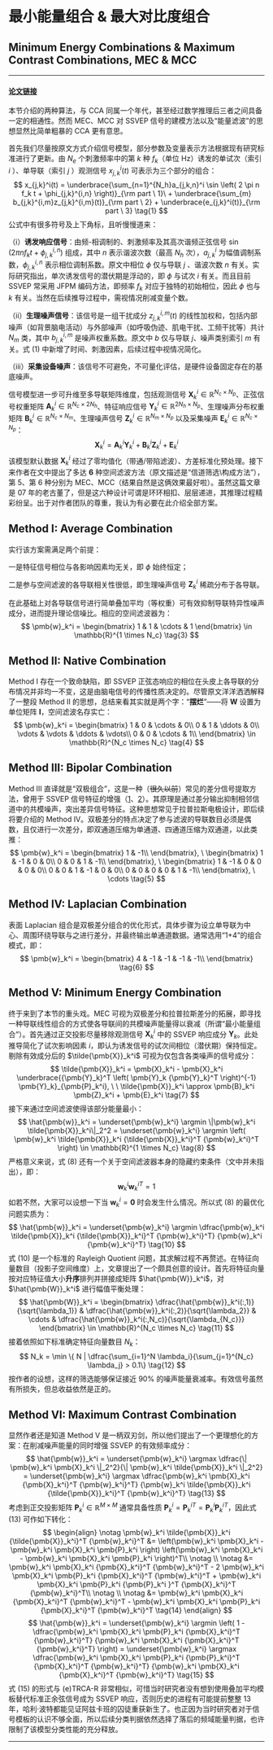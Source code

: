 # 最小能量组合 & 最大对比度组合
## Minimum Energy Combinations & Maximum Contrast Combinations, MEC & MCC
***

#### [论文链接][MEC_MCC]

本节介绍的两种算法，与 CCA 同属一个年代，甚至经过数学推理后三者之间具备一定的相通性。然而 MEC、MCC 对 SSVEP 信号的建模方法以及“能量滤波”的思想显然比简单粗暴的 CCA 更有意思。

首先我们尽量按原文方式介绍信号模型，部分参数及变量表示方法根据现有研究标准进行了更新。由 $N_e$ 个刺激频率中的第 $k$ 种 $f_k$（单位 Hz）诱发的单试次（索引 $i$ ）、单导联（索引 $j$ ）观测信号 $x_{j,k}^i(t)$ 可表示为三个部分的组合：
$$
x_{j,k}^i(t) = \underbrace{\sum_{n=1}^{N_h}a_{j,k,n}^i \sin \left( 2 \pi n f_k t + \phi_{j,k}^{i,n} \right)}_{\rm part \ 1}\ + \underbrace{\sum_{m} b_{j,k}^{i,m}z_{j,k}^{i,m}(t)}_{\rm part \ 2} + \underbrace{e_{j,k}^i(t)}_{\rm part \ 3} \tag{1}
$$
公式中有很多符号及上下角标，且听慢慢道来：

（i）**诱发响应信号**：由频-相调制的、刺激频率及其高次谐频正弦信号 $\sin \left( 2 \pi n f_k t + \phi_{j,k}^{i,n} \right)$ 组成，其中 $n$ 表示谐波次数（最高 $N_h$ 次），$a_{j,k}^i$ 为幅值调制系数，$\phi_{j,k}^{i,n}$ 表示相位调制系数。原文中相位 $\phi$ 仅与导联 $j$ 、谐波次数 $n$ 有关。实际研究指出，单次诱发信号的潜伏期是浮动的，即 $\phi$ 与试次 $i$ 有关。而且目前 SSVEP 常采用 JFPM 编码方法，即频率 $f_k$ 对应于独特的初始相位，因此 $\phi$ 也与 $k$ 有关。当然在后续推导过程中，需视情况削减变量个数。

（ii）**生理噪声信号**：该信号是一组干扰成分 $z_{j,k}^{i,m}(t)$ 的线性加权和，包括内部噪声（如背景脑电活动）与外部噪声（如呼吸伪迹、肌电干扰、工频干扰等）共计 $N_m$ 类，其中 $b_{j,k}^{i,m}$ 是噪声权重系数。原文中 $b$ 仅与导联 $j$、噪声类别索引 $m$ 有关。式 (1) 中新增了时间、刺激因素，后续过程中视情况简化。

（iii）**采集设备噪声**：该信号不可避免，不可量化评估，是硬件设备固定存在的基底噪声。

信号模型进一步可升维至多导联矩阵维度，包括观测信号 $\pmb{X}_k^i \in \mathbb{R}^{N_c \times N_p}$、正弦信号权重矩阵 $\pmb{A}_k^i \in \mathbb{R}^{N_c \times 2N_h}$、特征响应信号 $\pmb{Y}_k^i \in \mathbb{R}^{2N_h \times N_p}$、生理噪声分布权重矩阵 $\pmb{B}_k^i \in \mathbb{R}^{N_c \times N_m}$、生理噪声信号 $\pmb{Z}_k^i \in \mathbb{R}^{N_m \times N_p}$ 以及采集噪声 $\pmb{E}_k^i \in \mathbb{R}^{N_c \times N_p}$：
$$
\pmb{X}_k^i = \pmb{A}_k^i \pmb{Y}_k^i + \pmb{B}_k^i \pmb{Z}_k^i + \pmb{E}_k^i
\tag{2}
$$
该模型默认数据 $\pmb{X}_k^i$ 经过了零均值化（带通/带陷滤波）、方差标准化预处理。接下来作者在文中提出了多达 **6** 种空间滤波方法（原文描述是“信道筛选\构成方法”），第 5、第 6 种分别为 MEC、MCC（结果自然是这俩效果最好啦）。虽然这篇文章是 07 年的老古董了，但是这六种设计可谓是环环相扣、层层递进，其推理过程精彩纷呈。出于对作者团队的尊重，我认为有必要在此介绍全部方案。

## Method I: Average Combination
实行该方案需满足两个前提：

一是特征信号相位与各影响因素均无关，即 $\phi$ 始终恒定；

二是参与空间滤波的各导联相关性很低，即生理噪声信号 $\pmb{Z}_k^i$ 稀疏分布于各导联。

在此基础上对各导联信号进行简单叠加平均（等权重）可有效抑制导联特异性噪声成分，进而提升理论信噪比。相应的空间滤波器为：
$$
\pmb{w}_k^i = 
\begin{bmatrix}
1 & 1 & \cdots & 1
\end{bmatrix} \in \mathbb{R}^{1 \times N_c}
\tag{3}
$$

## Method II: Native Combination
Method I 存在一个致命缺陷，即 SSVEP 正弦态响应的相位在头皮上各导联的分布情况并非均一不变，这是由脑电信号的传播性质决定的。尽管原文洋洋洒洒解释了一整段 Method II 的思想，总结来看其实就是两个字：“**摆烂**”——将 $\pmb{W}$ 设置为单位矩阵 $\pmb{I}$，空间滤波名存实亡：
$$
\pmb{w}_k^i = \begin{bmatrix}
1 & 0 & \cdots & 0\\
0 & 1 & \ddots & 0\\
\vdots & \vdots & \ddots & \vdots\\
0 & 0 & \cdots & 1\\
\end{bmatrix} \in \mathbb{R}^{N_c \times N_c}
\tag{4}
$$

## Method III: Bipolar Combination
Method III 直译就是“双极组合”，这是一种（~~很久以前~~）常见的差分信号提取方法，曾用于 SSVEP 信号特征的增强（[1][ref1]、[2][ref2]）。其原理是通过差分输出抑制相邻信道中的共模噪声，突出差异信号特征。这种思想常见于拉普拉斯电极设计，即后续将要介绍的 Method IV。双极差分的特点决定了参与滤波的导联数目必须是偶数，且仅进行一次差分，即双通道压缩为单通道、四通道压缩为双通道，以此类推：
$$
\pmb{w}_k^i = \begin{bmatrix}
1 & -1\\
\end{bmatrix}, \ 
\begin{bmatrix}
1 & -1 & 0 & 0\\
0 & 0 & 1 & -1\\
\end{bmatrix}, \ 
\begin{bmatrix}
1 & -1 & 0 & 0 & 0 & 0\\
0 & 0 & 1 & -1 & 0 & 0\\
0 & 0 & 0 & 0 & 1 & -1\\
\end{bmatrix}, \ \cdots
\tag{5}
$$

## Method IV: Laplacian Combination
表面 Laplacian 组合是双极差分组合的优化形式，具体步骤为设立单导联为中心、周围环绕导联与之进行差分，并最终输出单通道数据。通常选用“1+4”的组合模式，即：
$$
\pmb{w}_k^i = \begin{bmatrix}
4 & -1 & -1 & -1 & -1\\
\end{bmatrix}
\tag{6}
$$

## Method V: Minimum Energy Combination
终于来到了本节的重头戏。MEC 可视为双极差分和拉普拉斯差分的拓展，即寻找一种导联线性组合的方式使各导联间的共模噪声能量得以衰减（所谓“最小能量组合”）。首先通过正交投影尽量移除观测信号 $\pmb{X}_k^i$ 中的 SSVEP 响应成分 $\pmb{Y}_k$。此处推导简化了试次影响因素 $i$，即认为诱发信号的试次间相位（潜伏期）保持恒定。剔除有效成分后的 $\tilde{\pmb{X}}_k^i$ 可视为仅包含各类噪声的信号成分：
$$
\tilde{\pmb{X}}_k^i = \pmb{X}_k^i - \pmb{X}_k^i \underbrace{{\pmb{Y}_k}^T \left( \pmb{Y}_k {\pmb{Y}_k}^T \right)^{-1} \pmb{Y}_k}_{\pmb{P}_k^i}, \
\ \tilde{\pmb{X}}_k^i \approx \pmb{B}_k^i \pmb{Z}_k^i + \pmb{E}_k^i
\tag{7}
$$
接下来通过空间滤波使得该部分能量最小：
$$
\hat{\pmb{w}}_k^i = \underset{\pmb{w}_k^i} \argmin \|\pmb{w}_k^i \tilde{\pmb{X}}_k^i\|_2^2
= \underset{\pmb{w}_k^i} \argmin \left( \pmb{w}_k^i \tilde{\pmb{X}}_k^i {\tilde{\pmb{X}}_k^i}^T {\pmb{w}_k^i}^T \right) \in \mathbb{R}^{1 \times N_c}
\tag{8}
$$
严格意义来说，式 (8) 还有一个关于空间滤波器本身的隐藏约束条件（文中并未指出），即：
$$
\pmb{w}_k^i {\pmb{w}_k^i}^T = 1
\tag{9}
$$
如若不然，大家可以设想一下当 $\pmb{w}_k^i=\pmb{0}$ 时会发生什么情况。所以式 (8) 的最优化问题实质为：
$$
\hat{\pmb{w}}_k^i = \underset{\pmb{w}_k^i} \argmin \dfrac{\pmb{w}_k^i \tilde{\pmb{X}}_k^i {\tilde{\pmb{X}}_k^i}^T {\pmb{w}_k^i}^T} {\pmb{w}_k^i {\pmb{w}_k^i}^T}
\tag{10}
$$
式 (10) 是一个标准的 Rayleigh Quotient 问题，其求解过程不再赘述。在特征向量数目（投影子空间维度）上，文章提出了一个颇具创意的设计。首先将特征向量按对应特征值大小**升序**排列并拼接成矩阵 $\hat{\pmb{W}}_k^i$，对 $\hat{\pmb{W}}_k^i$ 进行幅值平衡处理：
$$
\hat{\pmb{W}}_k^i = \begin{bmatrix}
\dfrac{\hat{\pmb{w}}_k^i(:,1)}{\sqrt{\lambda_1}} & \dfrac{\hat{\pmb{w}}_k^i(:,2)}{\sqrt{\lambda_2}} & \cdots & \dfrac{\hat{\pmb{w}}_k^i(:,N_c)}{\sqrt{\lambda_{N_c}}}
\end{bmatrix} \in \mathbb{R}^{N_c \times N_c}
\tag{11}
$$
接着依照如下标准确定特征向量数目 $N_k$：
$$
N_k = \min \{ N | \dfrac{\sum_{i=1}^N \lambda_i}{\sum_{j=1}^{N_c} \lambda_j} > 0.1\}
\tag{12}
$$
按作者的设想，这样的筛选能够保证接近 90% 的噪声能量衰减率。有效信号虽然有所损失，但总收益依然是正的。

## Method VI: Maximum Contrast Combination
显然作者还是知道 Method V 是一柄双刃剑，所以他们提出了一个更理想化的方案：在削减噪声能量的同时增强 SSVEP 的有效频率成分：
$$
\hat{\pmb{w}}_k^i = \underset{\pmb{w}_k^i} \argmax \dfrac{\| \pmb{w}_k^i \pmb{X}_k^i \|_2^2}{\| \pmb{w}_k^i \tilde{\pmb{X}}_k^i \|_2^2}
= \underset{\pmb{w}_k^i} \argmax \dfrac{\pmb{w}_k^i \pmb{X}_k^i {\pmb{X}_k^i}^T {\pmb{w}_k^i}^T} {\pmb{w}_k^i \tilde{\pmb{X}}_k^i {\tilde{\pmb{X}}_k^i}^T {\pmb{w}_k^i}^T}
\tag{13}
$$
考虑到正交投影矩阵 $\pmb{P}_k^i \in \mathbb{R}^{M \times M}$ 通常具备性质 $\pmb{P}_k^i = {\pmb{P}_k^i}^T = \pmb{P}_k^i {\pmb{P}_k^i}^T$，因此式 (13) 可作如下转化：
$$
\begin{align}
\notag \pmb{w}_k^i \tilde{\pmb{X}}_k^i {\tilde{\pmb{X}}_k^i}^T {\pmb{w}_k^i}^T &= \left(\pmb{w}_k^i \pmb{X}_k^i - \pmb{w}_k^i \pmb{X}_k^i \pmb{P}_k^i \right) \left(\pmb{w}_k^i \pmb{X}_k^i - \pmb{w}_k^i \pmb{X}_k^i \pmb{P}_k^i \right)^T\\
\notag \\
\notag &= \pmb{w}_k^i \pmb{X}_k^i {\pmb{X}_k^i}^T {\pmb{w}_k^i}^T - 2 \pmb{w}_k^i \pmb{X}_k^i \pmb{P}_k^i {\pmb{X}_k^i}^T {\pmb{w}_k^i}^T + \pmb{w}_k^i \pmb{X}_k^i \pmb{P}_k^i {\pmb{P}_k^i }^T {\pmb{X}_k^i}^T {\pmb{w}_k^i}^T\\
\notag \\
\notag &= \pmb{w}_k^i \pmb{X}_k^i {\pmb{X}_k^i}^T {\pmb{w}_k^i}^T - \pmb{w}_k^i \pmb{X}_k^i \pmb{P}_k^i {\pmb{X}_k^i}^T {\pmb{w}_k^i}^T
\tag{14}
\end{align}
$$
$$
\hat{\pmb{w}}_k^i = \underset{\pmb{w}_k^i} \argmin \left( 1 - \dfrac{\pmb{w}_k^i \pmb{X}_k^i \pmb{P}_k^i {\pmb{X}_k^i}^T {\pmb{w}_k^i}^T} {\pmb{w}_k^i \pmb{X}_k^i {\pmb{X}_k^i}^T {\pmb{w}_k^i}^T} \right) =
\underset{\pmb{w}_k^i} \argmax \dfrac{\pmb{w}_k^i \pmb{X}_k^i \pmb{P}_k^i {\pmb{P}_k^i}^T {\pmb{X}_k^i}^T {\pmb{w}_k^i}^T} {\pmb{w}_k^i \pmb{X}_k^i {\pmb{X}_k^i}^T {\pmb{w}_k^i}^T}
\tag{15}
$$
式 (15) 的形式与 (e)TRCA-R 非常相似，可惜当时研究者没有想到使用叠加平均模板替代标准正余弦信号成为 SSVEP 响应，否则历史的进程有可能提前整整 13 年，哈利·波特都能见证阿兹卡班的囚徒重获新生了。也正因为当时研究者对于信号模板的认识不够全面，所以后续分类判据依然选择了落后的频域能量判据，也许限制了该模型分类性能的充分释放。
***

[MEC_MCC]: https://ieeexplore.ieee.org/document/4132932/
[ref1]: http://ieeexplore.ieee.org/document/847819/
[ref2]: https://iopscience.iop.org/article/10.1088/1741-2560/2/4/008
